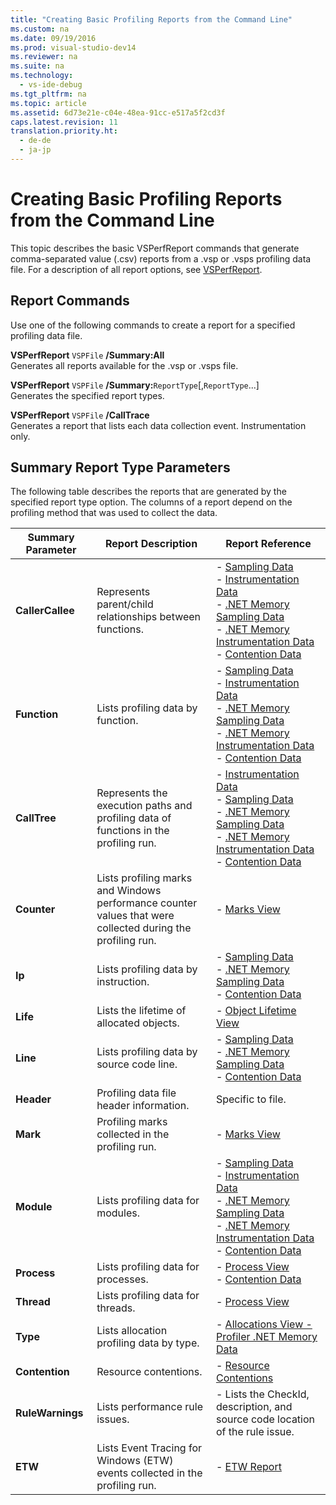 ```yaml
---
title: "Creating Basic Profiling Reports from the Command Line"
ms.custom: na
ms.date: 09/19/2016
ms.prod: visual-studio-dev14
ms.reviewer: na
ms.suite: na
ms.technology: 
  - vs-ide-debug
ms.tgt_pltfrm: na
ms.topic: article
ms.assetid: 6d73e21e-c04e-48ea-91cc-e517a5f2cd3f
caps.latest.revision: 11
translation.priority.ht: 
  - de-de
  - ja-jp
---
```

# Creating Basic Profiling Reports from the Command Line
This topic describes the basic VSPerfReport commands that generate comma-separated value (.csv) reports from a .vsp or .vsps profiling data file. For a description of all report options, see [VSPerfReport](../vs140/VSPerfReport.md).  
  
## Report Commands  
 Use one of the following commands to create a report for a specified profiling data file.  
  
 **VSPerfReport** `VSPFile` **/Summary:All**  
 Generates all reports available for the .vsp or .vsps file.  
  
 **VSPerfReport** `VSPFile` **/Summary:**`ReportType`[,`ReportType`...]  
 Generates the specified report types.  
  
 **VSPerfReport** `VSPFile` **/CallTrace**  
 Generates a report that lists each data collection event. Instrumentation only.  
  
## Summary Report Type Parameters  
 The following table describes the reports that are generated by the specified report type option. The columns of a report depend on the profiling method that was used to collect the data.  
  
|Summary Parameter|Report Description|Report Reference|  
|-----------------------|------------------------|----------------------|  
|**CallerCallee**|Represents parent/child relationships between functions.|-   [Sampling Data](../vs140/Caller---Callee-View---Sampling-Data.md)<br />-   [Instrumentation Data](../vs140/Caller-Callee-View---Instrumentation-Data.md)<br />-   [.NET Memory Sampling Data](../vs140/Caller-Callee-View---.NET-Memory-Sampling-Data.md)<br />-   [.NET Memory Instrumentation Data](../vs140/Caller-Callee-View---NET-Memory-Instrumentation-Data.md)<br />-   [Contention Data](../vs140/Caller---Callee-View----Contention-Data.md)|  
|**Function**|Lists profiling data by function.|-   [Sampling Data](../vs140/Functions-View---Sampling-Data.md)<br />-   [Instrumentation Data](../vs140/Functions-View---Instrumentation-Data.md)<br />-   [.NET Memory Sampling Data](../vs140/Functions-View---.NET-Memory-Sampling-Data.md)<br />-   [.NET Memory Instrumentation Data](../vs140/Functions-View---.NET-Memory-Instrumentation-Data.md)<br />-   [Contention Data](../vs140/Functions-View---Contention-Data.md)|  
|**CallTree**|Represents the execution paths and profiling data of functions in the profiling run.|-   [Instrumentation Data](../vs140/Call-Tree-View---Instrumentation-Data.md)<br />-   [Sampling Data](../vs140/Call-Tree-View---Sampling-Data.md)<br />-   [.NET Memory Sampling Data](../vs140/Call-Tree-View---.NET-Memory-Sampling-Data.md)<br />-   [.NET Memory Instrumentation Data](../vs140/Call-Tree-View---.NET-Memory-Instrumentation-Data.md)<br />-   [Contention Data](../vs140/Call-Tree-View---Contention-Data.md)|  
|**Counter**|Lists profiling marks and Windows performance counter values that were collected during the profiling run.|-   [Marks View](../vs140/Marks-View.md)|  
|**Ip**|Lists profiling data by instruction.|-   [Sampling Data](../vs140/Instruction-Pointers--IPs--View---Sampling-Data.md)<br />-   [.NET Memory Sampling Data](../vs140/Instruction-Pointers--IPs--View---.NET-Memory-Sampling-Data.md)<br />-   [Contention Data](../vs140/Instruction-Pointers--IPs--View---Contention-Data.md)|  
|**Life**|Lists the lifetime of allocated objects.|-   [Object Lifetime View](../vs140/Object-Lifetime-View.md)|  
|**Line**|Lists profiling data by source code line.|-   [Sampling Data](../vs140/Lines-View---Sampling-Data.md)<br />-   [.NET Memory Sampling Data](../vs140/Lines-View---.NET-Memory-Sampling-Data.md)<br />-   [Contention Data](../vs140/Lines-View---Contention-Data.md)|  
|**Header**|Profiling data file header information.|Specific to file.|  
|**Mark**|Profiling marks collected in the profiling run.|-   [Marks View](../vs140/Marks-View.md)|  
|**Module**|Lists profiling data for modules.|-   [Sampling Data](../vs140/Modules-View---Sampling-Data.md)<br />-   [Instrumentation Data](../vs140/Modules-View---Instrumentation-Data.md)<br />-   [.NET Memory Sampling Data](../vs140/Modules-View---.NET-Memory-Sampling-Data.md)<br />-   [.NET Memory Instrumentation Data](../vs140/Modules-View---.NET-Memory-Instrumentation-Data.md)<br />-   [Contention Data](../vs140/Modules-View---Contention-Data.md)|  
|**Process**|Lists profiling data for processes.|-   [Process View](../vs140/Process-View.md)<br />-   [Contention Data](../vs140/Process-View---Contention-Data.md)|  
|**Thread**|Lists profiling data for threads.|-   [Process View](../vs140/Process-View.md)|  
|**Type**|Lists allocation profiling data by type.|-   [Allocations View - Profiler .NET Memory Data](../vs140/.NET-Memory-Allocations-View.md)|  
|**Contention**|Resource contentions.|-   [Resource Contentions](../vs140/Resource-Contentions-View---Contention-Data.md)|  
|**RuleWarnings**|Lists performance rule issues.|-   Lists the CheckId, description, and source code location of the rule issue.|  
|**ETW**|Lists Event Tracing for Windows (ETW) events collected in the profiling run.|-   [ETW Report](../vs140/Event-Tracing-for-Windows--ETW--Report.md)|